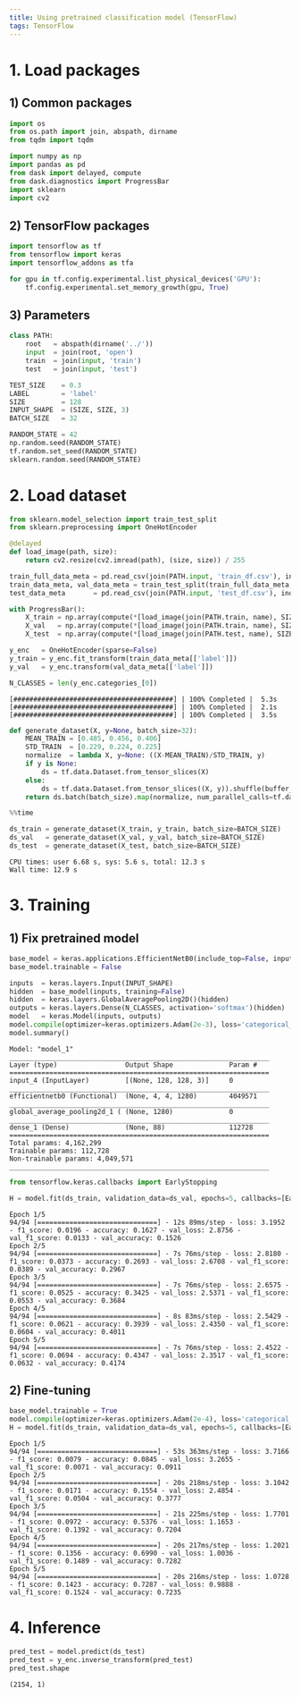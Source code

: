 ```yaml
---
title: Using pretrained classification model (TensorFlow)
tags: TensorFlow
---
```


<!--more-->

# 1. Load packages

## 1) Common packages


```python
import os
from os.path import join, abspath, dirname
from tqdm import tqdm

import numpy as np
import pandas as pd
from dask import delayed, compute
from dask.diagnostics import ProgressBar
import sklearn
import cv2
```

## 2) TensorFlow packages


```python
import tensorflow as tf
from tensorflow import keras
import tensorflow_addons as tfa

for gpu in tf.config.experimental.list_physical_devices('GPU'):
    tf.config.experimental.set_memory_growth(gpu, True)
```

## 3) Parameters


```python
class PATH:
    root   = abspath(dirname('../'))
    input  = join(root, 'open')
    train  = join(input, 'train')
    test   = join(input, 'test')

TEST_SIZE    = 0.3
LABEL        = 'label'
SIZE         = 128
INPUT_SHAPE  = (SIZE, SIZE, 3)
BATCH_SIZE   = 32

RANDOM_STATE = 42
np.random.seed(RANDOM_STATE)
tf.random.set_seed(RANDOM_STATE)
sklearn.random.seed(RANDOM_STATE)
```

# 2. Load dataset


```python
from sklearn.model_selection import train_test_split
from sklearn.preprocessing import OneHotEncoder

@delayed
def load_image(path, size):
    return cv2.resize(cv2.imread(path), (size, size)) / 255

train_full_data_meta = pd.read_csv(join(PATH.input, 'train_df.csv'), index_col=0)
train_data_meta, val_data_meta = train_test_split(train_full_data_meta, test_size=TEST_SIZE, stratify=train_full_data_meta[LABEL])
test_data_meta       = pd.read_csv(join(PATH.input, 'test_df.csv'), index_col=0)

with ProgressBar():
    X_train = np.array(compute(*[load_image(join(PATH.train, name), SIZE) for name in train_data_meta['file_name']]))
    X_val   = np.array(compute(*[load_image(join(PATH.train, name), SIZE) for name in val_data_meta['file_name']]))
    X_test  = np.array(compute(*[load_image(join(PATH.test, name), SIZE) for name in test_data_meta['file_name']]))

y_enc   = OneHotEncoder(sparse=False)
y_train = y_enc.fit_transform(train_data_meta[['label']])
y_val   = y_enc.transform(val_data_meta[['label']])

N_CLASSES = len(y_enc.categories_[0])
```

    [########################################] | 100% Completed |  5.3s
    [########################################] | 100% Completed |  2.1s
    [########################################] | 100% Completed |  3.5s



```python
def generate_dataset(X, y=None, batch_size=32):
    MEAN_TRAIN = [0.485, 0.456, 0.406]
    STD_TRAIN  = [0.229, 0.224, 0.225]
    normalize  = lambda X, y=None: ((X-MEAN_TRAIN)/STD_TRAIN, y)
    if y is None:
        ds = tf.data.Dataset.from_tensor_slices(X)
    else:
        ds = tf.data.Dataset.from_tensor_slices((X, y)).shuffle(buffer_size=1000)
    return ds.batch(batch_size).map(normalize, num_parallel_calls=tf.data.AUTOTUNE).cache().prefetch(tf.data.AUTOTUNE)
```


```python
%%time

ds_train = generate_dataset(X_train, y_train, batch_size=BATCH_SIZE)
ds_val   = generate_dataset(X_val, y_val, batch_size=BATCH_SIZE)
ds_test  = generate_dataset(X_test, batch_size=BATCH_SIZE)
```

    CPU times: user 6.68 s, sys: 5.6 s, total: 12.3 s
    Wall time: 12.9 s


# 3. Training

## 1) Fix pretrained model


```python
base_model = keras.applications.EfficientNetB0(include_top=False, input_shape=INPUT_SHAPE)
base_model.trainable = False

inputs  = keras.layers.Input(INPUT_SHAPE)
hidden  = base_model(inputs, training=False)
hidden  = keras.layers.GlobalAveragePooling2D()(hidden)
outputs = keras.layers.Dense(N_CLASSES, activation='softmax')(hidden)
model   = keras.Model(inputs, outputs)
model.compile(optimizer=keras.optimizers.Adam(2e-3), loss='categorical_crossentropy', metrics=[tfa.metrics.F1Score(num_classes=N_CLASSES, average='macro'), 'accuracy'])
model.summary()
```

    Model: "model_1"
    _________________________________________________________________
    Layer (type)                 Output Shape              Param #
    =================================================================
    input_4 (InputLayer)         [(None, 128, 128, 3)]     0
    _________________________________________________________________
    efficientnetb0 (Functional)  (None, 4, 4, 1280)        4049571
    _________________________________________________________________
    global_average_pooling2d_1 ( (None, 1280)              0
    _________________________________________________________________
    dense_1 (Dense)              (None, 88)                112728
    =================================================================
    Total params: 4,162,299
    Trainable params: 112,728
    Non-trainable params: 4,049,571
    _________________________________________________________________



```python
from tensorflow.keras.callbacks import EarlyStopping

H = model.fit(ds_train, validation_data=ds_val, epochs=5, callbacks=[EarlyStopping(patience=5, restore_best_weights=True)])
```

    Epoch 1/5
    94/94 [==============================] - 12s 89ms/step - loss: 3.1952 - f1_score: 0.0196 - accuracy: 0.1627 - val_loss: 2.8756 - val_f1_score: 0.0133 - val_accuracy: 0.1526
    Epoch 2/5
    94/94 [==============================] - 7s 76ms/step - loss: 2.8180 - f1_score: 0.0373 - accuracy: 0.2693 - val_loss: 2.6708 - val_f1_score: 0.0389 - val_accuracy: 0.2967
    Epoch 3/5
    94/94 [==============================] - 7s 76ms/step - loss: 2.6575 - f1_score: 0.0525 - accuracy: 0.3425 - val_loss: 2.5371 - val_f1_score: 0.0553 - val_accuracy: 0.3684
    Epoch 4/5
    94/94 [==============================] - 8s 83ms/step - loss: 2.5429 - f1_score: 0.0621 - accuracy: 0.3939 - val_loss: 2.4350 - val_f1_score: 0.0604 - val_accuracy: 0.4011
    Epoch 5/5
    94/94 [==============================] - 7s 76ms/step - loss: 2.4522 - f1_score: 0.0694 - accuracy: 0.4347 - val_loss: 2.3517 - val_f1_score: 0.0632 - val_accuracy: 0.4174


## 2) Fine-tuning


```python
base_model.trainable = True
model.compile(optimizer=keras.optimizers.Adam(2e-4), loss='categorical_crossentropy', metrics=[tfa.metrics.F1Score(num_classes=N_CLASSES, average='macro'), 'accuracy'])
H = model.fit(ds_train, validation_data=ds_val, epochs=5, callbacks=[EarlyStopping(patience=5, restore_best_weights=True)])
```

    Epoch 1/5
    94/94 [==============================] - 53s 363ms/step - loss: 3.7166 - f1_score: 0.0079 - accuracy: 0.0845 - val_loss: 3.2655 - val_f1_score: 0.0071 - val_accuracy: 0.0911
    Epoch 2/5
    94/94 [==============================] - 20s 218ms/step - loss: 3.1042 - f1_score: 0.0171 - accuracy: 0.1554 - val_loss: 2.4854 - val_f1_score: 0.0504 - val_accuracy: 0.3777
    Epoch 3/5
    94/94 [==============================] - 21s 225ms/step - loss: 1.7701 - f1_score: 0.0972 - accuracy: 0.5376 - val_loss: 1.1653 - val_f1_score: 0.1392 - val_accuracy: 0.7204
    Epoch 4/5
    94/94 [==============================] - 20s 217ms/step - loss: 1.2021 - f1_score: 0.1356 - accuracy: 0.6990 - val_loss: 1.0036 - val_f1_score: 0.1489 - val_accuracy: 0.7282
    Epoch 5/5
    94/94 [==============================] - 20s 216ms/step - loss: 1.0728 - f1_score: 0.1423 - accuracy: 0.7287 - val_loss: 0.9888 - val_f1_score: 0.1524 - val_accuracy: 0.7235


# 4. Inference


```python
pred_test = model.predict(ds_test)
pred_test = y_enc.inverse_transform(pred_test)
pred_test.shape
```




    (2154, 1)
